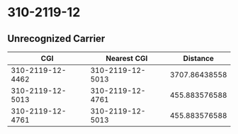 # 310-2119-12
## Unrecognized Carrier


| CGI | Nearest CGI | Distance |
|-----|-------------|----------|
| 310-2119-12-4462 | 310-2119-12-5013 | 3707.86438558 |
| 310-2119-12-5013 | 310-2119-12-4761 | 455.883576588 |
| 310-2119-12-4761 | 310-2119-12-5013 | 455.883576588 |
